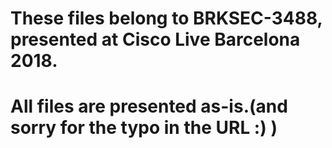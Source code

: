 # These files belong to BRKSEC-3488, presented at Cisco Live Barcelona 2018.
#
# All files are presented as-is.(and sorry for the typo in the URL :) )
